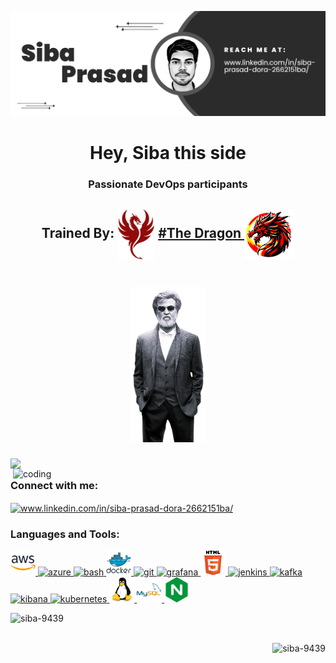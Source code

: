 ![logo](https://github.com/siba-9439/siba-9439/blob/main/Screenshot%202024-10-23%20150354.png)
<h1 align="center">Hey, Siba this side</h1>
<h3 align="center">Passionate DevOps participants</h3>
<h2 align="center">
    Trained By: 
    <img align="center" src="https://github.com/siba-9439/siba-9439/blob/main/imageedit_6_8068394322-3.png" width="60" />
    <a href="https://github.com/RajinikanthVadla" target="_blank">#The Dragon
        <img align="center" src="https://github.com/siba-9439/siba-9439/blob/main/output-onlinepngtools-2.png" width="80" />
        <h2 align="center">
            <img align="center" src="https://github.com/siba-9439/siba-9439/blob/main/rajinikanth-smoky-formal-suit-glpgtj4m1ewzgwnb__1_-removebg-2.png" width="120" />
        </h2>
    </a>
</h2>

<div aling="center">
    <p>
      <img align="left" src="https://cdn.prod.website-files.com/60898d847e50af179614f3d5/6535119a6047abfdf87d662e_Hero%20Animation%20-%20Connect-Product.gif" />
    </p>
  </div>

<p><img align="right" alt="coding" width="500" src="https://liveimages.algoworks.com/new-algoworks/wp-content/uploads/2022/12/20123152/devops-cloud-computing.gif"></p>

<h3 align="left">Connect with me:</h3>
<p align="left">
<a href="https://linkedin.com/in/www.linkedin.com/in/siba-prasad-dora-2662151ba/" target="blank"><img align="center" src="https://raw.githubusercontent.com/rahuldkjain/github-profile-readme-generator/master/src/images/icons/Social/linked-in-alt.svg" alt="www.linkedin.com/in/siba-prasad-dora-2662151ba/" height="30" width="40" /></a>
</p>

<h3 align="left">Languages and Tools:</h3>
<p align="left"> <a href="https://aws.amazon.com" target="_blank" rel="noreferrer"> <img src="https://raw.githubusercontent.com/devicons/devicon/master/icons/amazonwebservices/amazonwebservices-original-wordmark.svg" alt="aws" width="40" height="40"/> </a> <a href="https://azure.microsoft.com/en-in/" target="_blank" rel="noreferrer"> <img src="https://www.vectorlogo.zone/logos/microsoft_azure/microsoft_azure-icon.svg" alt="azure" width="40" height="40"/> </a> <a href="https://www.gnu.org/software/bash/" target="_blank" rel="noreferrer"> <img src="https://www.vectorlogo.zone/logos/gnu_bash/gnu_bash-icon.svg" alt="bash" width="40" height="40"/> </a> <a href="https://www.docker.com/" target="_blank" rel="noreferrer"> <img src="https://raw.githubusercontent.com/devicons/devicon/master/icons/docker/docker-original-wordmark.svg" alt="docker" width="40" height="40"/> </a> <a href="https://git-scm.com/" target="_blank" rel="noreferrer"> <img src="https://www.vectorlogo.zone/logos/git-scm/git-scm-icon.svg" alt="git" width="40" height="40"/> </a> <a href="https://grafana.com" target="_blank" rel="noreferrer"> <img src="https://www.vectorlogo.zone/logos/grafana/grafana-icon.svg" alt="grafana" width="40" height="40"/> </a> <a href="https://www.w3.org/html/" target="_blank" rel="noreferrer"> <img src="https://raw.githubusercontent.com/devicons/devicon/master/icons/html5/html5-original-wordmark.svg" alt="html5" width="40" height="40"/> </a> <a href="https://www.jenkins.io" target="_blank" rel="noreferrer"> <img src="https://www.vectorlogo.zone/logos/jenkins/jenkins-icon.svg" alt="jenkins" width="40" height="40"/> </a> <a href="https://kafka.apache.org/" target="_blank" rel="noreferrer"> <img src="https://www.vectorlogo.zone/logos/apache_kafka/apache_kafka-icon.svg" alt="kafka" width="40" height="40"/> </a> <a href="https://www.elastic.co/kibana" target="_blank" rel="noreferrer"> <img src="https://www.vectorlogo.zone/logos/elasticco_kibana/elasticco_kibana-icon.svg" alt="kibana" width="40" height="40"/> </a> <a href="https://kubernetes.io" target="_blank" rel="noreferrer"> <img src="https://www.vectorlogo.zone/logos/kubernetes/kubernetes-icon.svg" alt="kubernetes" width="40" height="40"/> </a> <a href="https://www.linux.org/" target="_blank" rel="noreferrer"> <img src="https://raw.githubusercontent.com/devicons/devicon/master/icons/linux/linux-original.svg" alt="linux" width="40" height="40"/> </a> <a href="https://www.mysql.com/" target="_blank" rel="noreferrer"> <img src="https://raw.githubusercontent.com/devicons/devicon/master/icons/mysql/mysql-original-wordmark.svg" alt="mysql" width="40" height="40"/> </a> <a href="https://www.nginx.com" target="_blank" rel="noreferrer"> <img src="https://raw.githubusercontent.com/devicons/devicon/master/icons/nginx/nginx-original.svg" alt="nginx" width="40" height="40"/> </a> </p>

<body>
  <div>
    <p>
      <img align="left" src="https://github-readme-stats.vercel.app/api/top-langs?username=siba-9439&show_icons=true&locale=en&layout=compact" alt="siba-9439" />
    </p>
  </div>

<br></br>
</body>

<p><img align="right" src="https://github-readme-streak-stats.herokuapp.com/?user=siba-9439&" alt="siba-9439" /></p>
